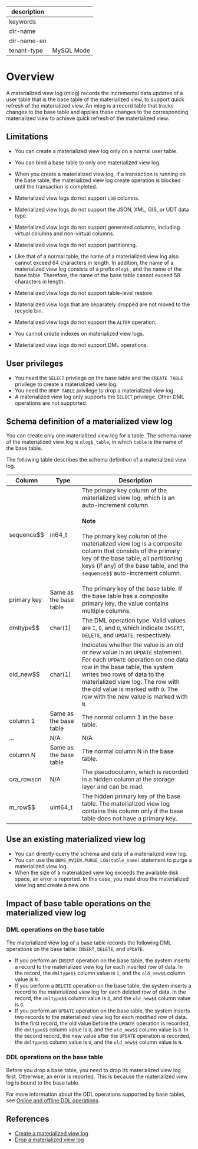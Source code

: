 | description ||
|---|---|
| keywords ||
| dir-name ||
| dir-name-en ||
| tenant-type | MySQL Mode |

# Overview

A materialized view log (mlog) records the incremental data updates of a user table that is the base table of the materialized view, to support quick refresh of the materialized view. An mlog is a record table that tracks changes to the base table and applies these changes to the corresponding materialized view to achieve quick refresh of the materialized view. 

## Limitations

* You can create a materialized view log only on a normal user table. 
* You can bind a base table to only one materialized view log. 
* When you create a materialized view log, if a transaction is running on the base table, the materialized view log create operation is blocked until the transaction is completed. 
* Materialized view logs do not support `LOB` columns. 
* Materialized view logs do not support the JSON, XML, GIS, or UDT data type. 
* Materialized view logs do not support generated columns, including virtual columns and non-virtual columns. 
* Materialized view logs do not support partitioning. 
* Like that of a normal table, the name of a materialized view log also cannot exceed 64 characters in length. In addition, the name of a materialized view log consists of a prefix `mlog$_` and the name of the base table. Therefore, the name of the base table cannot exceed 58 characters in length. 

* Materialized view logs do not support table-level restore. 
* Materialized view logs that are separately dropped are not moved to the recycle bin. 
* Materialized view logs do not support the `ALTER` operation. 
* You cannot create indexes on materialized view logs. 
* Materialized view logs do not support DML operations. 

## User privileges

* You need the `SELECT` privilege on the base table and the `CREATE TABLE` privilege to create a materialized view log. 
* You need the `DROP TABLE` privilege to drop a materialized view log. 
* A materialized view log only supports the `SELECT` privilege. Other DML operations are not supported. 

## Schema definition of a materialized view log

You can create only one materialized view log for a table. The schema name of the materialized view log is `mlog$_table`, in which `table` is the name of the base table. 

The following table describes the schema definition of a materialized view log.

| **Column** | **Type** | **Description** |
|-------------|----------|----------|
| sequence$$ | in64_t | The primary key column of the materialized view log, which is an auto-increment column. <main id="notice" type='explain'><h4>Note</h4><p>The primary key column of the materialized view log is a composite column that consists of the primary key of the base table, all partitioning keys (if any) of the base table, and the <code>sequence$$</code> auto-increment column. </p></main> |
| primary key | Same as the base table | The primary key of the base table. If the base table has a composite primary key, the value contains multiple columns.  |
| dmltype$$ | char(1) | The DML operation type. Valid values are `I`, `D`, and `U`, which indicate `INSERT`, `DELETE`, and `UPDATE`, respectively.  |
| old_new$$ | char(1) | Indicates whether the value is an old or new value in an `UPDATE` statement. For each `UPDATE` operation on one data row in the base table, the system writes two rows of data to the materialized view log. The row with the old value is marked with `O`. The row with the new value is marked with `N`.  |
| column 1 | Same as the base table | The normal column 1 in the base table.  |
| ... | N/A | N/A |
| column N | Same as the base table | The normal column N in the base table.  |
| ora_rowscn | N/A | The pseudocolumn, which is recorded in a hidden column at the storage layer and can be read.  |
| m_row$$ | uint64_t |   The hidden primary key of the base table. The materialized view log contains this column only if the base table does not have a primary key.  |

## Use an existing materialized view log

* You can directly query the schema and data of a materialized view log. 
* You can use the `DBMS_MVIEW.PURGE_LOG(table_name)` statement to purge a materialized view log. 
* When the size of a materialized view log exceeds the available disk space, an error is reported. In this case, you must drop the materialized view log and create a new one. 

## Impact of base table operations on the materialized view log

### DML operations on the base table

The materialized view log of a base table records the following DML operations on the base table: `INSERT`, `DELETE`, and `UPDATE`.

* If you perform an `INSERT` operation on the base table, the system inserts a record to the materialized view log for each inserted row of data. In the record, the `dmltype$$` column value is `I`, and the `old_new$$` column value is `N`. 
* If you perform a `DELETE` operation on the base table, the system inserts a record to the materialized view log for each deleted row of data. In the record, the `dmltype$$` column value is `D`, and the `old_new$$` column value is `O`. 
* If you perform an `UPDATE` operation on the base table, the system inserts two records to the materialized view log for each modified row of data. In the first record, the old value before the `UPDATE` operation is recorded, the `dmltype$$` column value is `U`, and the `old_new$$` column value is `O`. In the second record, the new value after the `UPDATE` operation is recorded, the `dmltype$$` column value is `U`, and the `old_new$$` column value is `N`. 

### DDL operations on the base table

Before you drop a base table, you need to drop its materialized view log first. Otherwise, an error is reported. This is because the materialized view log is bound to the base table. 

For more information about the DDL operations supported by base tables, see [Online and offline DDL operations](../../../../../500.sql-reference/100.sql-syntax/200.common-tenant-of-mysql-mode/700.ddl-function-of-mysql-mode/150.online-and-offline-ddl-list-of-mysql-mode.md). 

## References

* [Create a materialized view log](200.create-materialized-views-log-of-mysql-mode.md)
* [Drop a materialized view log](300.delete-materialized-views-log-of-mysql-mode.md)